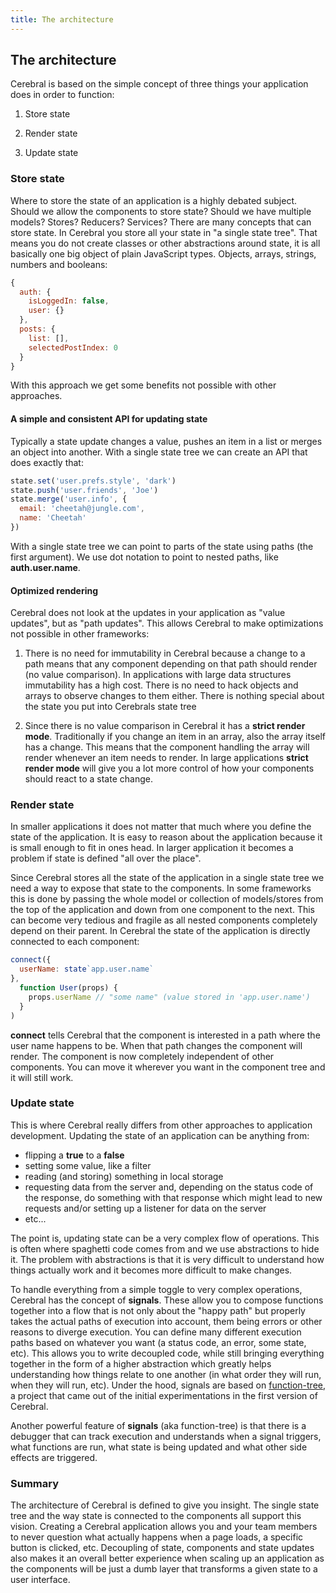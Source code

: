 ```yaml
---
title: The architecture
---
```


## The architecture

Cerebral is based on the simple concept of three things your application does in order to function:

1. Store state

2. Render state

3. Update state

### Store state
Where to store the state of an application is a highly debated subject. Should we allow the components to store state? Should we have multiple models? Stores? Reducers? Services? There are many concepts that can store state. In Cerebral you store all your state in "a single state tree". That means you do not create classes or other abstractions around state, it is all basically one big object of plain JavaScript types. Objects, arrays, strings, numbers and booleans:

```js
{
  auth: {
    isLoggedIn: false,
    user: {}
  },
  posts: {
    list: [],
    selectedPostIndex: 0
  }
}
```

With this approach we get some benefits not possible with other approaches.

#### A simple and consistent API for updating state
Typically a state update changes a value, pushes an item in a list or merges an object into another. With a single state tree we can create an API that does exactly that:

```js
state.set('user.prefs.style', 'dark')
state.push('user.friends', 'Joe')
state.merge('user.info', {
  email: 'cheetah@jungle.com',
  name: 'Cheetah'
})
```

With a single state tree we can point to parts of the state using paths (the first argument). We use dot notation to point to nested paths, like **auth.user.name**.

#### Optimized rendering
Cerebral does not look at the updates in your application as "value updates", but as "path updates". This allows Cerebral to make optimizations not possible in other frameworks:

1. There is no need for immutability in Cerebral because a change to a path means that any component depending on that path should render (no value comparison). In applications with large data structures immutability has a high cost. There is no need to hack objects and arrays to observe changes to them either. There is nothing special about the state you put into Cerebrals state tree

2. Since there is no value comparison in Cerebral it has a **strict render mode**. Traditionally if you change an item in an array, also the array itself has a change. This means that the component handling the array will render whenever an item needs to render. In large applications **strict render mode** will give you a lot more control of how your components should react to a state change.

### Render state
In smaller applications it does not matter that much where you define the state of the application. It is easy to reason about the application because it is small enough to fit in ones head. In larger application it becomes a problem if state is defined "all over the place".

Since Cerebral stores all the state of the application in a single state tree we need a way to expose that state to the components. In some frameworks this is done by passing the whole model or collection of models/stores from the top of the application and down from one component to the next. This can become very tedious and fragile as all nested components completely depend on their parent. In Cerebral the state of the application is directly connected to each component:

```js
connect({
  userName: state`app.user.name`
},
  function User(props) {
    props.userName // "some name" (value stored in 'app.user.name')
  }
)
```

**connect** tells Cerebral that the component is interested in a path where the user name happens to be. When that path changes the component will render. The component is now completely independent of other components. You can move it wherever you want in the component tree and it will still work.

### Update state
This is where Cerebral really differs from other approaches to application development. Updating the state of an application can be anything from:

- flipping a **true** to a **false**
- setting some value, like a filter
- reading (and storing) something in local storage
- requesting data from the server and, depending on the status code of the response, do something with that response which might lead to new requests and/or setting up a listener for data on the server
- etc...

The point is, updating state can be a very complex flow of operations. This is often where spaghetti code comes from and we use abstractions to hide it. The problem with abstractions is that it is very difficult to understand how things actually work and it becomes more difficult to make changes.

To handle everything from a simple toggle to very complex operations, Cerebral has the concept of **signals**. These allow you to compose functions together into a flow that is not only about the "happy path" but properly takes the actual paths of execution into account, them being errors or other reasons to diverge execution. You can define many different execution paths based on whatever you want (a status code, an error, some state, etc). This allows you to write decoupled code, while still bringing everything together in the form of a higher abstraction which greatly helps understanding how things relate to one another (in what order they will run, when they will run, etc). Under the hood, signals are based on [function-tree](https://github.com/cerebral/function-tree), a project that came out of the initial experimentations in the first version of Cerebral.

Another powerful feature of **signals** (aka function-tree) is that there is a debugger that can track execution and understands when a signal triggers, what functions are run, what state is being updated and what other side effects are triggered.

### Summary
The architecture of Cerebral is defined to give you insight. The single state tree and the way state is connected to the components all support this vision. Creating a Cerebral application allows you and your team members to never question what actually happens when a page loads, a specific button is clicked, etc. Decoupling of state, components and state updates also makes it an overall better experience when scaling up an application as the components will be just a dumb layer that transforms a given state to a user interface.
